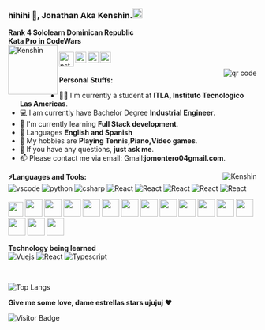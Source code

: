 ### hihihi 👋, Jonathan Aka Kenshin.<code><img height="20" src="https://cdn.countryflags.com/thumbs/dominican-republic/flag-400.png"></code>
**Rank 4 Sololearn Dominican Republic**
<br />
**Kata Pro in CodeWars**
<br />
<img width= "100" align="left"  src="https://upload.wikimedia.org/wikipedia/commons/thumb/d/dc/Los_K_Morales_Logo_2013.svg/1028px-Los_K_Morales_Logo_2013.svg.png" alt="Kenshin" />


<a href="https://www.instagram.com/jonathanm0404/">
  <img align="left" alt="Instagram" width="30"  src="https://user-images.githubusercontent.com/71537694/153091823-414f154b-f622-4696-80cd-77df07186cd6.png" />
</a>


<a href="https://github.com/itskenshin/">
  <img align="left" alt="Github" width="22px" src="https://cdn-icons-png.flaticon.com/512/270/270798.png" />
</a>
<a href="https://t.me/joinchat/nGwiABFevdpiZWQx">
  <img align="left" alt="Telegram" width="22px" src="https://cdn-icons.flaticon.com/png/512/2504/premium/2504941.png?token=exp=1644363391~hmac=85c473688695c07a629eb7aee3016a07" />
</a>
<a href="https://mail.google.com/ ">
  <img align="left" alt="Gmail" width="22px" src="https://user-images.githubusercontent.com/71537694/153092301-3e86755f-8330-497a-943c-f7bbd42b7747.png" />
</a>

<br />
<br />

<img align="right" src="http://api.qrserver.com/v1/create-qr-code/?color=000000&amp;bgcolor=FFFFFF&amp;data=https%3A%2F%2Fwww.instagram.com%2Fjonathanm0404%2F%3Fr%3Dnametag&amp;qzone=1&amp;margin=0&amp;size=200x200&amp;ecc=L" alt="qr code" />



**Personal Stuffs:**

- 👨‍🏛 I'm currently a student at **ITLA, Instituto Tecnologico Las Americas**.
- 💻 I am currently have Bachelor Degree **Industrial Engineer**.
- 🌱 I'm currently learning **Full Stack development**.
- 💬 Languages **English and Spanish**
- 🤔 My hobbies are **Playing Tennis,Piano,Video games**.
- 💬 If you have any questions, **just ask me**.
- 📫 Please contact me via email: 
 Gmail:**jomontero04gmail.com**.

<img align="right"  src="https://github-readme-stats.vercel.app/api?username=itsKenshin&count_private=true&show_icons=true&theme=dark)"
 alt="Kenshin" />


**⚡Languages and Tools:**  
![vscode](https://img.shields.io/badge/-Vscode-blue?style=flat-square&logo=visualstudiocode)
![python](https://img.shields.io/badge/-Python-white?style=flat-square&logo=python)
![csharp](https://img.shields.io/badge/-C#-red?style=flat-square&logo=csharp)
![React](https://img.shields.io/badge/-React-black?style=flat-square&logo=react)
![React](https://img.shields.io/badge/-React-black?style=flat-square&logo=react)
![React](https://img.shields.io/badge/-React-black?style=flat-square&logo=react)
![React](https://img.shields.io/badge/-React-black?style=flat-square&logo=react)
![React](https://img.shields.io/badge/-React-black?style=flat-square&logo=react)

<img width="30" height="30" src="https://upload.wikimedia.org/wikipedia/commons/thumb/1/1d/PyCharm_Icon.svg/1024px-PyCharm_Icon.svg.png">
<img width="35" height="35" src="https://upload.wikimedia.org/wikipedia/commons/thumb/9/9a/Visual_Studio_Code_1.35_icon.svg/2048px-Visual_Studio_Code_1.35_icon.svg.png">
<img width="35" height="35" src="https://upload.wikimedia.org/wikipedia/commons/thumb/9/9c/IntelliJ_IDEA_Icon.svg/1024px-IntelliJ_IDEA_Icon.svg.png">
<img width="35" height="35" src="https://cdn-icons-png.flaticon.com/512/423/423068.png">
<img width="35" height="35" src="https://cdn-icons-png.flaticon.com/512/919/919836.png">
<img width="35" height="35" src="https://cdn-icons-png.flaticon.com/512/5968/5968292.png">
<img width="35" height="35" src="https://cdn-icons-png.flaticon.com/512/2111/2111288.png">
<img width="35" height="35" src="https://cdn-icons-png.flaticon.com/512/226/226777.png">
<img width="35" height="35" src="https://user-images.githubusercontent.com/71537694/153090910-300fc036-643b-4ace-a032-1acb261ed0ff.png">
<img width="35" height="35" src="https://cdn-icons-png.flaticon.com/512/919/919826.png">
<img width="35" height="35" src="https://user-images.githubusercontent.com/71537694/153091429-d3555452-5362-47b8-b651-7aeeb91fed63.png">
<img width="35" height="35" src="https://cdn-icons.flaticon.com/png/512/3098/premium/3098090.png?token=exp=1644363041~hmac=c225c843a4dc78d1dad447fb1edbe4bd">
<img width="35" height="35" src="https://play-lh.googleusercontent.com/5e7z5YCt7fplN4qndpYzpJjYmuzM2WSrfs35KxnEw-Ku1sClHRWHoIDSw3a3YS5WpGcI">
<img width="35" height="35" src="https://miro.medium.com/max/400/1*yG6sdo2-MFmZQUgjrgtzXA.png">
<img width="35" height="35" src="https://user-images.githubusercontent.com/71537694/153093229-311957c0-d324-4e40-a874-ce5a4cfb5c94.png">
<img width="35" height="35" src="https://user-images.githubusercontent.com/71537694/153093411-20edb22f-8e1a-4f90-8b45-533ab7a2e7e6.png">







**Technology being learned**
<br>
![Vuejs](https://img.shields.io/badge/-Vuejs-black?style=flat-square&logo=vue.js)
![React](https://img.shields.io/badge/-React-black?style=flat-square&logo=react)
![Typescript](https://img.shields.io/badge/-Typescript-black?style=flat-square&logo=typescript)

<br>

![Top Langs](https://github-readme-stats.vercel.app/api/top-langs/?username=itskenshin&hide=TeX&layout=compact)


**Give me some love, dame estrellas stars ujujuj ❤️**

![Visitor Badge](https://visitor-badge.laobi.icu/badge?page_id=itskenshin.itskenshin)



<!---
itskenshin/itskenshin is a ✨ special ✨ repository because its `README.md` (this file) appears on your GitHub profile.
You can click the Preview link to take a look at your changes.
--->
